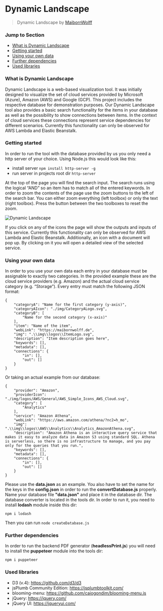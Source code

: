 # Dynamic Landscape
> Dynamic Landscape by [MaibornWolff](https://www.maibornwolff.de/)

### Jump to Section
 - [What is Dynamic Landscape](#What-is-Dynamic-Landscape)
 - [Getting started](#gettingstardet)
 - [Using your own data](#usingyourowndata)
 - [Further dependencies](#furtherdependencies)
 - [Used libraries](#usedlibraries)

### What is Dynamic Landscape
Dynamic Landscape is a web-based visualization tool. It was initially designed to visualize the set of cloud services provided by Microsoft (Azure), Amazon (AWS) and Google (GCP). This project includes the respective database for demonstration purposes. Our Dynamic Landscape tool also provides a basic search functionality for the items in your database as well as the possibility to show connections between items. In the context of cloud services these connections represent service dependencies for different scenarios. Currently this functionality can only be observed for AWS Lambda and Elastic Beanstalk.


### Getting started
In order to run the tool with the database provided by us you only need a http server of your choice. Using Node.js this would look like this:

- install server `npm install http-server -g`
- run server in projects root dir `http-server`

At the top of the page you will find the search input. The search runs using the logical “AND” so an item has to match all of the entered keywords. In order to zoom the contents of the page use the zoom buttons to the left of the search bar. You can either zoom everything (left toolbox) or only the text (right toolbox). Press the button between the two toolboxes to reset the zoom.

![Dynamic Landscape](https://github.com/MaibornWolff/dynamic-landscape/blob/master/screenshots/screenshot_1.jpg)

If you click on any of the icons the page will show the outputs and inputs of this service. Currently this functionality can only be observed for AWS Lambda and Elastic Beanstalk. Additionally, an icon with a document will pop up. By clicking on it you will open a detailed view of the selected service.


### Using your own data
In order to you use your own data each entry in your database must be assignable to exactly two categories. In the provided example these are the cloud service providers (e.g. Amazon) and the actual cloud service category (e.g. “Storage”). Every entry must match the following JSON format:

    {
        "categoryA": "Name for the first category (y-axis)",
        "categoryAIcon": "./img/CategoryALogo.svg",
        "categoryB": [
            "Name for the second category (x-axis)"
        ],
        "item": "Name of the item",
        "webLink": "https://maibornwolff.de",
        "img": ".\\img\\logos\\ItemLogo.svg",
        "description": "Item description goes here",
        "keywords": [],
        "metadata": [],
        "connections": {
            "in": [],
            "out": []
        }
    }

Or taking an actual example from our database:

    {
        "provider": "Amazon",
        "providerIcon": "./img/logos/AWS/General/AWS_Simple_Icons_AWS_Cloud.svg",
        "category": [
            "Analytics"
        ],
        "service": "Amazon Athena",
        "webLink": "https://aws.amazon.com/athena/?nc2=h_mo",
        "img": ".\\img\\logos\\AWS\\Analytics\\Analytics_AmazonAthena.svg",
        "description": "Amazon Athena is an interactive query service that makes it easy to analyze data in Amazon S3 using standard SQL. Athena is serverless, so there is no infrastructure to manage, and you pay only for the queries that you run.",
        "keywords": [],
        "metadata": [],
        "connections": {
            "in": [],
            "out": []
        }
    }

Please use the **data.json** as an example. You also have to set the name for the keys in the **config.json** in order to run the **convertDatabase.js** properly. Name your database file **"data.json"** and place it in the database dir. The database converter is located in the tools dir. In order to run it, you need to install **lodash** module inside this dir:

`npm i lodash`

Then you can run `node createDatabase.js`

### Further dependencies
In order to run the backend PDF generator (**headlessPrint.js**) you will need to install the **puppeteer** module into the tools dir:

`npm i puppeteer`


### Used libraries
- D3 (v.4): <https://github.com/d3/d3>
- jsPlumb Community Edition: <https://jsplumbtoolkit.com/>
- blooming-menu: <https://github.com/caiogondim/blooming-menu.js>
- jQuery: <https://jquery.com/>
- jQuery UI: <https://jqueryui.com/>


